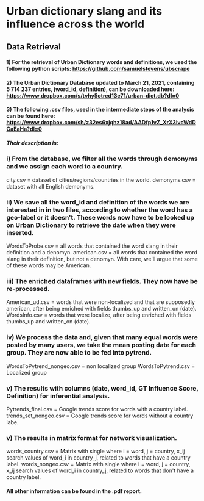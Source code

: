 # Urban dictionary slang and its influence across the world


## Data Retrieval

#### 1) For the retrieval of Urban Dictionary words and definitions, we used the following python scripts: https://github.com/samuelstevens/ubscrape

#### 2) The Urban Dictionary Database updated to March 21, 2021, containing 5 714 237 entries, (word_id, definition),  can be downloaded here: https://www.dropbox.com/s/tvhy5otred13e71/urban-dict.db?dl=0

#### 3) The following .csv files, used in the intermediate steps of the analysis can be found here: https://www.dropbox.com/sh/z32es6xjqhz18ad/AADfp1vZ_XrX3ivcWdDGaEaHa?dl=0
##### Their description is:

### i) From the database, we filter all the words through demonyms and we assign each word to a country.
city.csv = dataset of cities/regions/countries in the world.
demonyms.csv = dataset with all English demonyms.

### ii) We save all the word_id and definition of the words we are interested in in two files, according to whether the word has a geo-label or it doesn't. These words now have to be looked up on Urban Dictionary to retrieve the date when they were inserted.
WordsToProbe.csv = all words that contained the word slang in their definition and a denomyn. 
american.csv = all words that contained the word slang in their definition, but not a denomyn. With care, we'll argue that some of these words may be American.

### iii) The enriched dataframes with new fields. They now have be re-processed. 
American_ud.csv = words that were non-localized and that are supposedly american, after being enriched with fields thumbs_up and written_on (date).
WordsInfo.csv = words that were localize, after being enriched with fields thumbs_up and written_on (date). 

### iv) We process the data and, given that many equal words were posted by many users,  we take the mean posting date for each group. They are now able to be fed into pytrend.
WordsToPytrend_nongeo.csv = non localized group
WordsToPytrend.csv = Localized group

### v) The results with columns (date, word_id, GT Influence Score, Definition) for inferential analysis.
Pytrends_final.csv = Google trends score for words with a country label.
trends_set_nongeo.csv = Google trends score for words without a country labe.

### v) The results in matrix format for network visualization.
words_country.csv = Matrix with single where i = word, j = country, x_ij search values of word_i in country_j, related to words that have a country label.
words_nongeo.csv = Matrix with single where i = word, j = country, x_ij search values of word_i in country_j, related to words that don't have a country label.


#### All other information can be found in the .pdf report.
